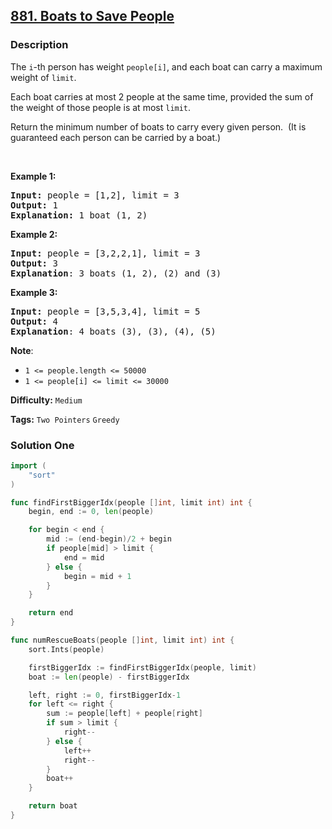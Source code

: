 ## [881. Boats to Save People](https://leetcode.com/problems/boats-to-save-people/)

### Description

<p>The <code>i</code>-th person has weight <code>people[i]</code>, and each boat can carry a maximum weight of <code>limit</code>.</p>

<p>Each boat carries at most 2 people at the same time, provided the sum of the&nbsp;weight of those people is at most <code>limit</code>.</p>

<p>Return the minimum number of boats to carry every given person.&nbsp; (It is guaranteed each person can be carried by a boat.)</p>

<p>&nbsp;</p>

<div>
<p><strong>Example 1:</strong></p>

<pre>
<strong>Input: </strong>people = <span id="example-input-1-1">[1,2]</span>, limit = <span id="example-input-1-2">3</span>
<strong>Output: </strong><span id="example-output-1">1</span>
<strong>Explanation: </strong>1 boat (1, 2)
</pre>

<div>
<p><strong>Example 2:</strong></p>

<pre>
<strong>Input: </strong>people = <span id="example-input-2-1">[3,2,2,1]</span>, limit = <span id="example-input-2-2">3</span>
<strong>Output: </strong><span id="example-output-2">3</span>
<strong>Explanation</strong>: 3 boats (1, 2), (2) and (3)
</pre>

<div>
<p><strong>Example 3:</strong></p>

<pre>
<strong>Input: </strong>people = <span id="example-input-3-1">[3,5,3,4]</span>, limit = <span id="example-input-3-2">5</span>
<strong>Output: </strong><span id="example-output-3">4</span>
<strong>Explanation</strong>: 4 boats (3), (3), (4), (5)</pre>

<p><strong>Note</strong>:</p>

<ul>
	<li><code>1 &lt;=&nbsp;people.length &lt;= 50000</code></li>
	<li><code>1 &lt;= people[i] &lt;=&nbsp;limit &lt;= 30000</code></li>
</ul>
</div>
</div>
</div>

**Difficulty:** `Medium`

**Tags:** `Two Pointers` `Greedy`

### Solution One

```go
import (
	"sort"
)

func findFirstBiggerIdx(people []int, limit int) int {
	begin, end := 0, len(people)

	for begin < end {
		mid := (end-begin)/2 + begin
		if people[mid] > limit {
			end = mid
		} else {
			begin = mid + 1
		}
	}

	return end
}

func numRescueBoats(people []int, limit int) int {
	sort.Ints(people)

	firstBiggerIdx := findFirstBiggerIdx(people, limit)
	boat := len(people) - firstBiggerIdx

	left, right := 0, firstBiggerIdx-1
	for left <= right {
		sum := people[left] + people[right]
		if sum > limit {
			right--
		} else {
			left++
			right--
		}
		boat++
	}

	return boat
}
```
